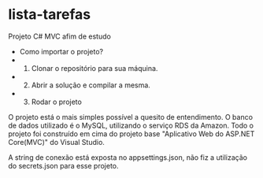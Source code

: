 # lista-tarefas
Projeto C# MVC afim de estudo

- Como importar o projeto?
- 1) Clonar o repositório para sua máquina.
- 2) Abrir a solução e compilar a mesma.
- 3) Rodar o projeto

O projeto está o mais simples possível a quesito de entendimento. O banco de dados utilizado é o MySQL, utilizando o serviço RDS da Amazon.
Todo o projeto foi construído em cima do projeto base "Aplicativo Web do ASP.NET Core(MVC)" do Visual Studio.

A string de conexão está exposta no appsettings.json, não fiz a utilização do secrets.json para esse projeto.
